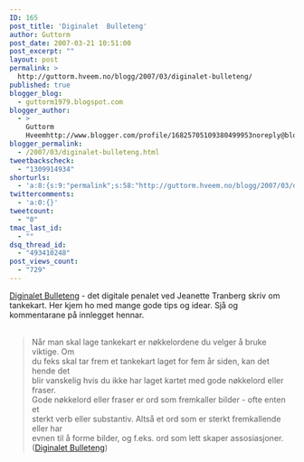 ```yaml
---
ID: 165
post_title: 'Diginalet  Bulleteng'
author: Guttorm
post_date: 2007-03-21 10:51:00
post_excerpt: ""
layout: post
permalink: >
  http://guttorm.hveem.no/blogg/2007/03/diginalet-bulleteng/
published: true
blogger_blog:
  - guttorm1979.blogspot.com
blogger_author:
  - >
    Guttorm
    Hveemhttp://www.blogger.com/profile/16825705109380499953noreply@blogger.com
blogger_permalink:
  - /2007/03/diginalet-bulleteng.html
tweetbackscheck:
  - "1309914934"
shorturls:
  - 'a:8:{s:9:"permalink";s:58:"http://guttorm.hveem.no/blogg/2007/03/diginalet-bulleteng/";s:7:"tinyurl";s:25:"http://tinyurl.com/cxukyp";s:4:"isgd";s:17:"http://is.gd/gY4A";s:5:"bitly";s:18:"http://bit.ly/SGMp";s:5:"snipr";s:22:"http://snipr.com/almes";s:5:"snurl";s:22:"http://snurl.com/almes";s:7:"snipurl";s:24:"http://snipurl.com/almes";s:4:"trim";s:17:"http://tr.im/c27o";}'
twittercomments:
  - 'a:0:{}'
tweetcount:
  - "0"
tmac_last_id:
  - ""
dsq_thread_id:
  - "493410248"
post_views_count:
  - "729"
---
```

<a href="http://ikt-diginalet.blogspot.com/index.html">Diginalet Bulleteng</a> - det digitale penalet ved Jeanette Tranberg skriv om tankekart. Her kjem ho med mange gode tips og idear. Sjå og kommentarane på innlegget hennar.<br /><br /><blockquote>Når man skal lage tankekart er nøkkelordene du velger å bruke viktige. Om<br />du feks skal tar frem et tankekart laget for fem år siden, kan det hende det<br />blir vanskelig hvis du ikke har laget kartet med gode nøkkelord eller fraser.<br />Gode nøkkelord eller fraser er ord som fremkaller bilder - ofte enten et<br />sterkt verb eller substantiv. Altså et ord som er sterkt fremkallende eller har<br />evnen til å forme bilder, og f.eks. ord som lett skaper assosiasjoner. (<a href="http://ikt-diginalet.blogspot.com/2007/03/tankekart.html">Diginalet Bulleteng</a>)<br /></blockquote>